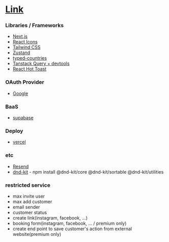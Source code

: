 # [Link](https://crm-project-eight-pi.vercel.app/)

### Libraries / Frameworks

- [Next.js](https://nextjs.org/docs/app/getting-started/installation)
- [React Icons](https://react-icons.github.io/react-icons/)
- [Tailwind CSS](https://tailwindcss.com/docs/installation/framework-guides/nextjs)
- [Zustand](https://zustand-demo.pmnd.rs/)
- [typed-countries](https://www.npmjs.com/package/typed-countries)
- [Tanstack Query + devtools](https://tanstack.com/query/v5/docs/framework/react/installation)
- [React Hot Toast](https://react-hot-toast.com/)

### OAuth Provider

- [Google](https://console.cloud.google.com/)

### BaaS

- [supabase](https://supabase.com/)

### Deploy

- [vercel](https://vercel.com/)

### etc

- [Resend](https://resend.com/)
- [dnd-kit](https://dndkit.com/) - npm install @dnd-kit/core @dnd-kit/sortable @dnd-kit/utilities

### restricted service

<!-- ##### user

- create organization

##### organization -->

- max invite user
- max add customer
- email sender
- customer status
- create link(instagram, facebook, ...)
- booking form(instagram, facebook, ... / premium only)
- create end point to save customer's action from external website(premium only)

<!--
1. 미용실, 네일샵, 헤어샵
- 오프라인: 손님 방문
- 온라인: 인스타그램 예약, 카카오톡 예약
- 필요: 어느 채널로 재방문했는지 추적
피트니스센터, PT샵
- 인스타 광고 → 상담 신청 링크
- 이메일 프로모션 → 재등록 링크
- 필요: 마케팅 채널별 효과 측정
2. 로컬 비즈니스
카페, 레스토랑
- 인스타그램 메뉴 홍보
- 배달앱 리뷰 → 직영몰 유도
- 필요: 단골 고객 채널별 방문 패턴
부동산, 인테리어
- 네이버 블로그 → 상담 신청
- 인스타 → 포트폴리오 보기
- 필요: 고객별 관심 매물 추적
3. B2C 서비스 & 교육
어학원, 학원
- 블로그 글 → 체험 수업 신청
- 인스타 이벤트 → 등록 페이지
- 필요: 학생 모집 채널 분석
온라인 클래스, 코칭
- 유튜브 링크 → 수강 신청
- 이메일 세일즈 → 결제 페이지
- 필요: 퍼널별 전환율
4. 소규모 이커머스
수제품, 핸드메이드
- 인스타 스토리 → 스마트스토어
- 블로그 리뷰 → 자체몰
- 필요: VIP 고객 관리 + 채널 효과
로컬 식품, 농산물
- 카카오 채널 → 정기 구독
- 네이버 쇼핑 → 직영몰 유도
- 필요: 재구매 고객 추적
5. 전문 서비스
법무법인, 회계사무소
- 블로그 상담 → 계약 페이지
- 추천 링크 → 신규 고객
- 필요: 리드 소스 추적
병원, 한의원
- 네이버 예약 → 재진 예약
- 인스타 이벤트 → 시술 상담
- 필요: 환자 유입 경로 분석 -->

